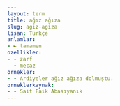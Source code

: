 ```yaml
---
layout: term
title: ağız ağıza
slug: agiz-agiza
lisan: Türkçe
anlamlar:
- ► tamamen
ozellikler:
- - zarf
  - mecaz
ornekler:
- - Ardiyeler ağız ağıza dolmuştu.
orneklerkaynak:
- - Sait Faik Abasıyanık
---
```

